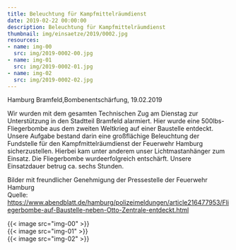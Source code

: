 ```yaml
---
title: Beleuchtung für Kampfmittelräumdienst
date: 2019-02-22 00:00:00
description: Beleuchtung für Kampfmittelräumdienst
thumbnail: img/einsaetze/2019/0002.jpg
resources:
- name: img-00
  src: img/2019-0002-00.jpg
- name: img-01
  src: img/2019-0002-01.jpg
- name: img-02
  src: img/2019-0002-02.jpg
---
```


Hamburg Bramfeld,Bombenentschärfung, 19.02.2019

Wir wurden mit dem gesamten Technischen Zug am Dienstag zur Unterstützung in den Stadtteil Bramfeld alarmiert.
Hier wurde eine 500lbs-Fliegerbombe aus dem zweiten Weltkrieg auf einer Baustelle entdeckt.
Unsere Aufgabe bestand darin eine großflächige Beleuchtung der Fundstelle für den Kampfmittelräumdienst der Feuerwehr Hamburg sicherzustellen.
Hierbei kam unter anderem unser Lichtmastanhänger zum Einsatz.
Die Fliegerbombe wurdeerfolgreich entschärft.
Unsere Einsatzdauer betrug ca. sechs Stunden.

Bilder mit freundlicher Genehmigung der Pressestelle der Feuerwehr Hamburg  
Quelle: https://www.abendblatt.de/hamburg/polizeimeldungen/article216477953/Fliegerbombe-auf-Baustelle-neben-Otto-Zentrale-entdeckt.html

{{< image src="img-00" >}}  
{{< image src="img-01" >}}  
{{< image src="img-02" >}}  
